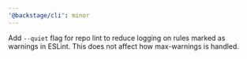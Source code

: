 ```yaml
---
'@backstage/cli': minor
---
```


Add `--quiet` flag for repo lint to reduce logging on rules marked as warnings in ESLint.
This does not affect how max-warnings is handled.
